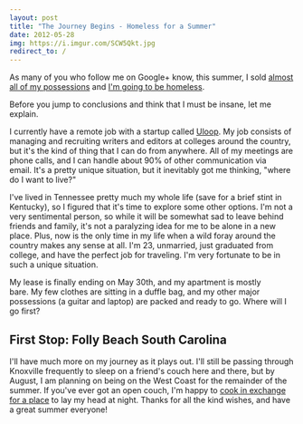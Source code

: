 ```yaml
---
layout: post
title: "The Journey Begins - Homeless for a Summer"
date: 2012-05-28
img: https://i.imgur.com/SCW5Qkt.jpg
redirect_to: /
---
```

As many of you who follow me on Google+ know, this summer, I sold [almost all of my possessions](https://plus.google.com/101080316492181821858/posts/1KX5pX8FbgB) and [I'm going to be homeless](https://plus.google.com/101080316492181821858/posts/XzbbsDxcryh).

Before you jump to conclusions and think that I must be insane, let me explain.

I currently have a remote job with a startup called [Uloop](http://uloop.com). My job consists of managing and recruiting writers and editors at colleges around the country, but it's the kind of thing that I can do from anywhere. All of my meetings are phone calls, and I can handle about 90% of other communication via email. It's a pretty unique situation, but it inevitably got me thinking, "where do I want to live?"

I've lived in Tennessee pretty much my whole life (save for a brief stint in Kentucky), so I figured that it's time to explore some other options. I'm not a very sentimental person, so while it will be somewhat sad to leave behind friends and family, it's not a paralyzing idea for me to be alone in a new place. Plus, now is the only time in my life when a wild foray around the country makes any sense at all. I'm 23, unmarried, just graduated from college, and have the perfect job for traveling. I'm very fortunate to be in such a unique situation.

My lease is finally ending on May 30th, and my apartment is mostly bare. My few clothes are sitting in a duffle bag, and my other major possessions (a guitar and laptop) are packed and ready to go. Where will I go first? 

## First Stop: Folly Beach South Carolina

I'll have much more on my journey as it plays out. I'll still be passing through Knoxville frequently to sleep on a friend's couch here and there, but by August, I am planning on being on the West Coast for the remainder of the summer. If you've ever got an open couch, I'm happy to [cook in exchange for a place](http://pinterest.com/karllhughes/culinary-creations/) to lay my head at night. Thanks for all the kind wishes, and have a great summer everyone!
